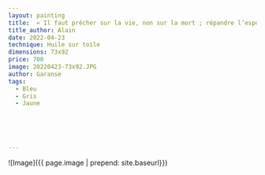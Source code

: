 ```yaml
---
layout: painting
title:  « Il faut prêcher sur la vie, non sur la mort ; répandre l’espoir et non la crainte ; et cultiver en commun la joie, vrai trésor de l’être humain. C’est le grand secret des sages et ce sera la lumière de demain. » 
title_author: Alain   
date: 2022-04-23
technique: Huile sur toile
dimensions: 73x92
price: 700
image: 20220423-73x92.JPG
author: Garanse
tags:
  - Bleu
  - Gris
  - Jaune
  
 
  
  
  
---
```

![Image]({{ page.image | prepend: site.baseurl}})


